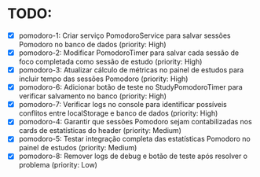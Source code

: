 # TODO:

- [x] pomodoro-1: Criar serviço PomodoroService para salvar sessões Pomodoro no banco de dados (priority: High)
- [x] pomodoro-2: Modificar PomodoroTimer para salvar cada sessão de foco completada como sessão de estudo (priority: High)
- [x] pomodoro-3: Atualizar cálculo de métricas no painel de estudos para incluir tempo das sessões Pomodoro (priority: High)
- [x] pomodoro-6: Adicionar botão de teste no StudyPomodoroTimer para verificar salvamento no banco (priority: High)
- [x] pomodoro-7: Verificar logs no console para identificar possíveis conflitos entre localStorage e banco de dados (priority: High)
- [x] pomodoro-4: Garantir que sessões Pomodoro sejam contabilizadas nos cards de estatísticas do header (priority: Medium)
- [x] pomodoro-5: Testar integração completa das estatísticas Pomodoro no painel de estudos (priority: Medium)
- [x] pomodoro-8: Remover logs de debug e botão de teste após resolver o problema (priority: Low)
